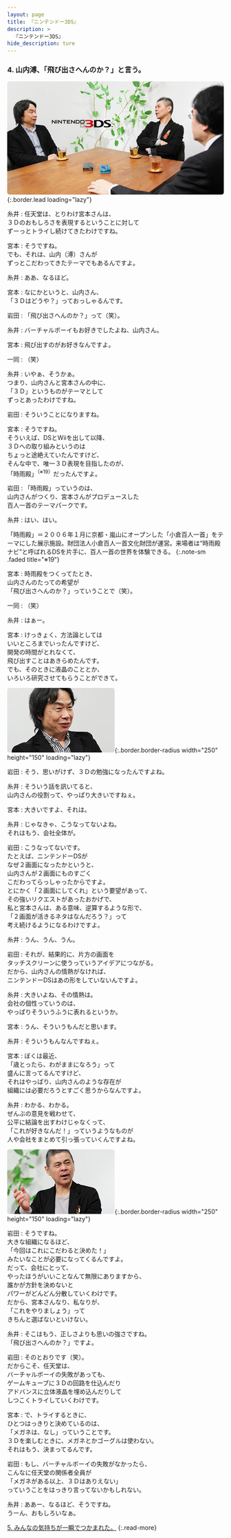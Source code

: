 ```yaml
---
layout: page
title: 『ニンテンドー3DS』
description: >
  『ニンテンドー3DS』
hide_description: ture
---
```


### 4. 山内溥、「飛び出さへんのか？」と言う。

![](/interviews/jp/3ds/hardware/vol1/img/mainvisual4.jpg){:.border.lead loading="lazy"}

糸井
: 任天堂は、とりわけ宮本さんは、<br>３Ｄのおもしろさを表現するということに対して<br>ずーっとトライし続けてきたわけですね。

宮本
: そうですね。<br>でも、それは、山内（溥）さんが<br>ずっとこだわってきたテーマでもあるんですよ。

糸井
: ああ、なるほど。

宮本
: なにかというと、山内さん、<br>「３Ｄはどうや？」っておっしゃるんです。

岩田
: 「飛び出さへんのか？」って（笑）。

糸井
: バーチャルボーイもお好きでしたよね、山内さん。

宮本
: 飛び出すのがお好きなんですよ。

一同
: （笑）

糸井
: いやぁ、そうかぁ。<br>つまり、山内さんと宮本さんの中に、<br>「３Ｄ」というものがテーマとして<br>ずっとあったわけですね。

岩田
: そういうことになりますね。

宮本
: そうですね。<br>そういえば、DSとWiiを出して以降、<br>３Ｄへの取り組みというのは<br>ちょっと途絶えていたんですけど、<br>そんな中で、唯一３Ｄ表現を目指したのが、<br>「時雨殿」<sup>（※19）</sup>だったんですよ。

岩田
: 「時雨殿」っていうのは、<br>山内さんがつくり、宮本さんがプロデュースした<br>百人一首のテーマパークです。

糸井
: はい、はい。


「時雨殿」＝２００６年１月に京都・嵐山にオープンした「小倉百人一首」をテーマにした展示施設。財団法人小倉百人一首文化財団が運営。来場者は“時雨殿ナビ”と呼ばれるDSを片手に、百人一首の世界を体験できる。
{:.note-sm .faded title="※19"}

宮本
: 時雨殿をつくってたとき、<br>山内さんのたっての希望が<br>「飛び出さへんのか？」っていうことで（笑）。

一同
: （笑）

糸井
: はぁー。

宮本
: けっきょく、方法論としては<br>いいところまでいったんですけど、<br>開発の時間がとれなくて、<br>飛び出すことはあきらめたんです。<br>でも、そのときに液晶のこととか、<br>いろいろ研究させてもらうことができて。

![](/interviews/jp/3ds/hardware/vol1/img/photo9.jpg){:.border.border-radius width="250" height="150"  loading="lazy"}

岩田
: そう、思いがけず、３Ｄの勉強になったんですよね。

糸井
: そういう話を訊いてると、<br>山内さんの役割って、やっぱり大きいですねぇ。

宮本
: 大きいですよ、それは。

糸井
: じゃなきゃ、こうなってないよね。<br>それはもう、会社全体が。

岩田
: こうなってないです。<br>たとえば、ニンテンドーDSが<br>なぜ２画面になったかというと、<br>山内さんが２画面にものすごく<br>こだわってらっしゃったからですよ。<br>とにかく「２画面にしてくれ」という要望があって、<br>その強いリクエストがあったおかげで、<br>私と宮本さんは、ある意味、逆算するような形で、<br>「２画面が活きるネタはなんだろう？」って<br>考え続けるようになるわけですよ。

糸井
: うん、うん、うん。

岩田
: それが、結果的に、片方の画面を<br>タッチスクリーンに使うっていうアイデアにつながる。<br>だから、山内さんの情熱がなければ、<br>ニンテンドーDSはあの形をしていないんですよ。

糸井
: 大きいよね、その情熱は。<br>会社の個性っていうのは、<br>やっぱりそういうふうに表れるというか。

宮本
: うん、そういうもんだと思います。

糸井
: そういうもんなんですねぇ。

宮本
: ぼくは最近、<br>「歳とったら、わがままになろう」って<br>盛んに言ってるんですけど、<br>それはやっぱり、山内さんのような存在が<br>組織には必要だろうとすごく思うからなんですよ。

糸井
: わかる、わかる。<br>ぜんぶの意見を戦わせて、<br>公平に結論を出すわけじゃなくって、<br>「これが好きなんだ！」っていうようなものが<br>人や会社をまとめて引っ張っていくんですよね。

![](/interviews/jp/3ds/hardware/vol1/img/photo10.jpg){:.border.border-radius width="250" height="150"  loading="lazy"}

岩田
: そうですね。<br>大きな組織になるほど、<br>「今回はこれにこだわると決めた！」<br>みたいなことが必要になってくるんですよ。<br>だって、会社にとって、<br>やったほうがいいことなんて無限にありますから、<br>誰かが方針を決めないと<br>パワーがどんどん分散していくわけです。<br>だから、宮本さんなり、私なりが、<br>「これをやりましょう」って<br>きちんと選ばないといけない。

糸井
: そこはもう、正しさよりも思いの強さですね。<br>「飛び出さへんのか？」ですよ。

岩田
: そのとおりです（笑）。<br>だからこそ、任天堂は、<br>バーチャルボーイの失敗があっても、<br>ゲームキューブに３Ｄの回路を仕込んだり<br>アドバンスに立体液晶を埋め込んだりして<br>しつこくトライしていくわけです。

宮本
: で、トライするときに、<br>ひとつはっきりと決めているのは、<br>「メガネは、なし」っていうことです。<br>３Ｄを楽しむときに、メガネとかゴーグルは使わない。<br>それはもう、決まってるんです。

岩田
: もし、バーチャルボーイの失敗がなかったら、<br>こんなに任天堂の関係者全員が<br>「メガネがある以上、３Ｄはありえない」<br>っていうことをはっきり言ってないかもしれない。

糸井
: ああー、なるほど、そうですね。<br>うーん、おもしろいなぁ。



[5. みんなの気持ちが一瞬でつかまれた。](5.md)
{:.read-more}

